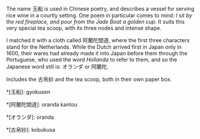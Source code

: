 The name 玉船 is used in Chinese poetry, and describes a vessel for serving rice wine in a courtly setting. One poem in particular comes to mind: *I sit by the red fireplace, and pour from the Jade Boat a golden cup*. It suits this very special tea scoop, with its three nodes and intense shape.

I matched it with a cloth called 阿蘭陀間道, where the first three characters stand for the Netherlands. While the Dutch arrived first in Japan only in 1600, their wares had already made it into Japan before them through the Portuguese, who used the word *Hollanda* to refer to them, and so the Japanese word still is: オランダ or 阿蘭陀.

Includes the 古帛紗 and the tea scoop, both in their own paper box.

*[玉船]: gyokusen

*[阿蘭陀間道]: oranda kantou

*[オランダ]: oranda

*[古帛紗]: kobukusa
